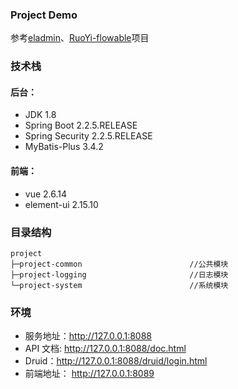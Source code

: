 ### Project Demo
参考[eladmin](https://github.com/elunez/eladmin)、[RuoYi-flowable](https://github.com/tony2y/RuoYi-flowable)项目

### 技术栈
#### 后台：
- JDK 1.8
- Spring Boot 2.2.5.RELEASE
- Spring Security 2.2.5.RELEASE
- MyBatis-Plus 3.4.2

#### 前端：
- vue 2.6.14
- element-ui 2.15.10

### 目录结构
```
project
├─project-common                        //公共模块
├─project-logging                       //日志模块
└─project-system                        //系统模块
```

### 环境
- 服务地址：http://127.0.0.1:8088
- API 文档: http://127.0.0.1:8088/doc.html
- Druid：http://127.0.0.1:8088/druid/login.html
- 前端地址： http://127.0.0.1:8089